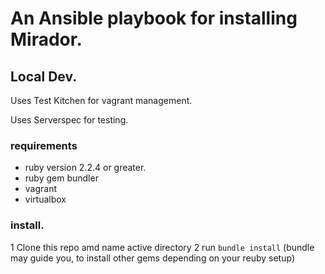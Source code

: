 # An Ansible playbook for installing Mirador.

## Local Dev.

Uses Test Kitchen for vagrant management.

Uses Serverspec for testing.

### requirements

* ruby version 2.2.4 or greater.
* ruby gem bundler
* vagrant
* virtualbox

### install.

1 Clone this repo amd name active directory
2 run `bundle install` (bundle may guide you, to install other gems depending on your reuby setup)
